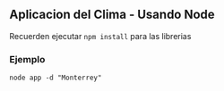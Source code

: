 ## Aplicacion del Clima - Usando Node

Recuerden ejecutar ``` npm install ``` para las librerias

### Ejemplo
```
node app -d "Monterrey"
```